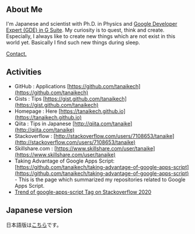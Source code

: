 ## About Me

I'm Japanese and scientist with Ph.D. in Physics and [Google Developer Expert (GDE) in G Suite](https://developers.google.com/community/experts/directory/profile/profile-kanshi_tanaike). My curiosity is to quest, think and create. Especially, I always like to create new things which are not exist in this world yet. Basically I find such new things during sleep.

[Contact.](https://tanaikech.github.io/contact/)

## Activities

- GitHub : Applications [https://github.com/tanaikech](https://github.com/tanaikech)
- Gists : Tips [https://gist.github.com/tanaikech](https://gist.github.com/tanaikech)
- Homepage : Here [https://tanaikech.github.io](https://tanaikech.github.io)
- Qiita : Tips in Japanese [http://qiita.com/tanaike](http://qiita.com/tanaike)
- Stackoverflow : [http://stackoverflow.com/users/7108653/tanaike](http://stackoverflow.com/users/7108653/tanaike)
- Skillshare.com : [https://www.skillshare.com/user/tanaike](https://www.skillshare.com/user/tanaike)
- Taking Advantage of Google Apps Script: [https://github.com/tanaikech/taking-advantage-of-google-apps-script](https://github.com/tanaikech/taking-advantage-of-google-apps-script) - This is the page which summarized my repositories related to Google Apps Script.
- [Trend of google-apps-script Tag on Stackoverflow 2020](https://gist.github.com/tanaikech/fd7dbc6d630fd0550c32159635cecc96)

## Japanese version

日本語版は[こちら](https://gist.github.com/tanaikech/946c2054477165da957474de13fd1f09)です。
